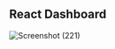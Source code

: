 ## React Dashboard

![Screenshot (221)](https://github.com/Kan2003/Roado/assets/122142009/4c3c86e1-7d46-485f-8ca9-0b603ed36a46)
